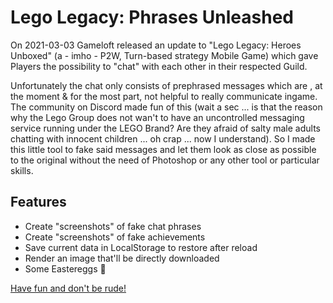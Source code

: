 # Lego Legacy: Phrases Unleashed

On 2021-03-03 Gameloft released an update to "Lego Legacy: Heroes Unboxed"
(a - imho - P2W, Turn-based strategy Mobile Game) which gave Players the
possibility to "chat" with each other in their respected Guild.

Unfortunately the chat only consists of prephrased messages which are , at the
moment & for the most part, not helpful to really communicate ingame. The
community on Discord made fun of this (wait a sec ... is that the reason why
the Lego Group does not wan't to have an uncontrolled messaging service running
under the LEGO Brand? Are they afraid of salty male adults chatting with
innocent children ... oh crap ... now I understand). So I made this little tool
to fake said messages and let them look as close as possible to the original
without the need of Photoshop or any other tool or particular skills.

## Features
- Create "screenshots" of fake chat phrases
- Create "screenshots" of fake achievements
- Save current data in LocalStorage to restore after reload
- Render an image that'll be directly downloaded
- Some Eastereggs 🐰

[Have fun and don't be rude!](https://olivertasche.github.io/phrases_unleashed/)
